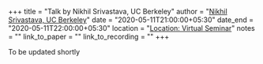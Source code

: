 +++
title = "Talk by Nikhil Srivastava, UC Berkeley"
author = "<a href="https://math.berkeley.edu/~nikhil/" target="_blank">Nikhil Srivastava, UC Berkeley</a>"
date = "2020-05-11T21:00:00+05:30"
date_end = "2020-05-11T22:00:00+05:30"
location = "<a href="https://bluejeans.com/913829514" target="_blank">Location: Virtual Seminar</a>"
notes = ""
link_to_paper = ""
link_to_recording = ""
+++

To be updated shortly